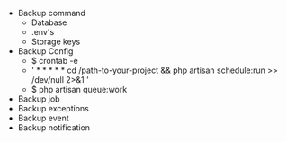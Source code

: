 - Backup command
  - Database
  - .env's
  - Storage keys
- Backup Config
  - $ crontab -e
  - ' * * * * * cd /path-to-your-project && php artisan schedule:run >> /dev/null 2>&1 '
  - $ php artisan queue:work
- Backup job
- Backup exceptions
- Backup event
- Backup notification
